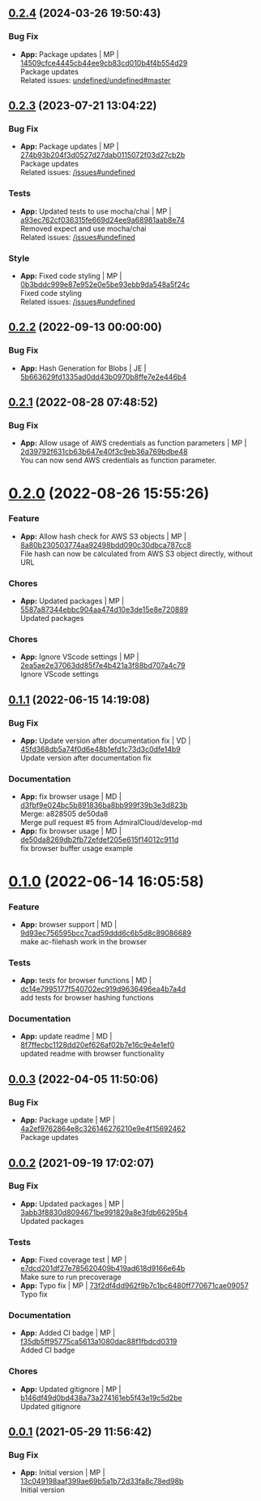 <a name="0.2.4"></a>

## [0.2.4](https://github.com/admiralcloud/ac-filehash/compare/v0.2.3..v0.2.4) (2024-03-26 19:50:43)


### Bug Fix

* **App:** Package updates | MP | [14509cfce4445cb44ee9cb83cd010b4f4b554d29](https://github.com/admiralcloud/ac-filehash/commit/14509cfce4445cb44ee9cb83cd010b4f4b554d29)    
Package updates  
Related issues: [undefined/undefined#master](undefined/browse/master)
<a name="0.2.3"></a>

## [0.2.3](https://github.com/admiralcloud/ac-filehash/compare/v0.2.2..v0.2.3) (2023-07-21 13:04:22)


### Bug Fix

* **App:** Package updates | MP | [274b93b204f3d0527d27dab0115072f03d27cb2b](https://github.com/admiralcloud/ac-filehash/commit/274b93b204f3d0527d27dab0115072f03d27cb2b)    
Package updates  
Related issues: [/issues#undefined](https://github.com//issues/undefined)
### Tests

* **App:** Updated tests to use mocha/chai | MP | [a93ec762cf036315fe669d24ee9a68981aab8e74](https://github.com/admiralcloud/ac-filehash/commit/a93ec762cf036315fe669d24ee9a68981aab8e74)    
Removed expect and use mocha/chai  
Related issues: [/issues#undefined](https://github.com//issues/undefined)
### Style

* **App:** Fixed code styling | MP | [0b3bddc999e87e952e0e5be93ebb9da548a5f24c](https://github.com/admiralcloud/ac-filehash/commit/0b3bddc999e87e952e0e5be93ebb9da548a5f24c)    
Fixed code styling  
Related issues: [/issues#undefined](https://github.com//issues/undefined)
<a name="0.2.2"></a>

## [0.2.2](https://github.com/admiralcloud/ac-filehash/compare/v0.2.1..v0.2.2) (2022-09-13 00:00:00)


### Bug Fix

* **App:** Hash Generation for Blobs | JE | [5b663629fd1335ad0dd43b0970b8ffe7e2e446b4](https://github.com/admiralcloud/ac-filehash/commit/5b663629fd1335ad0dd43b0970b8ffe7e2e446b4)    

<a name="0.2.1"></a>

## [0.2.1](https://github.com/admiralcloud/ac-filehash/compare/v0.2.0..v0.2.1) (2022-08-28 07:48:52)


### Bug Fix

* **App:** Allow usage of AWS credentials as function parameters | MP | [2d39792f631cb63b647e40f3c9eb36a769bdbe48](https://github.com/admiralcloud/ac-filehash/commit/2d39792f631cb63b647e40f3c9eb36a769bdbe48)    
You can now send AWS credentials as function parameter.  
<a name="0.2.0"></a>
 
# [0.2.0](https://github.com/admiralcloud/ac-filehash/compare/v0.1.1..v0.2.0) (2022-08-26 15:55:26)


### Feature

* **App:** Allow hash check for AWS S3 objects | MP | [8a80b230503774aa92498bdd090c30dbca787cc8](https://github.com/admiralcloud/ac-filehash/commit/8a80b230503774aa92498bdd090c30dbca787cc8)    
File hash can now be calculated from AWS S3 object directly, without URL  
### Chores

* **App:** Updated packages | MP | [5587a87344ebbc904aa474d10e3de15e8e720889](https://github.com/admiralcloud/ac-filehash/commit/5587a87344ebbc904aa474d10e3de15e8e720889)    
Updated packages  
### Chores

* **App:** Ignore VScode settings | MP | [2ea5ae2e37063dd85f7e4b421a3f88bd707a4c79](https://github.com/admiralcloud/ac-filehash/commit/2ea5ae2e37063dd85f7e4b421a3f88bd707a4c79)    
Ignore VScode settings  
<a name="0.1.1"></a>

## [0.1.1](https://github.com/admiralcloud/ac-filehash/compare/v0.1.0..v0.1.1) (2022-06-15 14:19:08)


### Bug Fix

* **App:** Update version after documentation fix | VD | [45fd368db5a74f0d6e48b1efd1c73d3c0dfe14b9](https://github.com/admiralcloud/ac-filehash/commit/45fd368db5a74f0d6e48b1efd1c73d3c0dfe14b9)    
Update version after documentation fix
### Documentation

* **App:** fix browser usage | MD | [d3fbf9e024bc5b891836ba8bb999f39b3e3d823b](https://github.com/admiralcloud/ac-filehash/commit/d3fbf9e024bc5b891836ba8bb999f39b3e3d823b)    
Merge: a828505 de50da8  
Merge pull request #5 from AdmiralCloud/develop-md
* **App:** fix browser usage | MD | [de50da8269db2fb72efdef205e615f14012c911d](https://github.com/admiralcloud/ac-filehash/commit/de50da8269db2fb72efdef205e615f14012c911d)    
fix browser buffer usage example  
<a name="0.1.0"></a>
 
# [0.1.0](https://github.com/admiralcloud/ac-filehash/compare/v0.0.3..v0.1.0) (2022-06-14 16:05:58)


### Feature

* **App:** browser support | MD | [9d93ec756595bcc7cad59ddd6c6b5d8c89086689](https://github.com/admiralcloud/ac-filehash/commit/9d93ec756595bcc7cad59ddd6c6b5d8c89086689)    
make ac-filehash work in the browser  
### Tests

* **App:** tests for browser functions | MD | [dc14e7995177f540702ec919d9636496ea4b7a4d](https://github.com/admiralcloud/ac-filehash/commit/dc14e7995177f540702ec919d9636496ea4b7a4d)    
add tests for browser hashing functions  
### Documentation

* **App:** update readme | MD | [8f7ffecbc1128dd20ef626af02b7e16c9e4e1ef0](https://github.com/admiralcloud/ac-filehash/commit/8f7ffecbc1128dd20ef626af02b7e16c9e4e1ef0)    
updated readme with browser functionality  
<a name="0.0.3"></a>

## [0.0.3](https://github.com/admiralcloud/ac-filehash/compare/v0.0.2..v0.0.3) (2022-04-05 11:50:06)


### Bug Fix

* **App:** Package update | MP | [4a2ef9762864e8c326146276210e9e4f15692462](https://github.com/admiralcloud/ac-filehash/commit/4a2ef9762864e8c326146276210e9e4f15692462)    
Package updates  
<a name="0.0.2"></a>

## [0.0.2](https://github.com/admiralcloud/ac-filehash/compare/v0.0.1..v0.0.2) (2021-09-19 17:02:07)


### Bug Fix

* **App:** Updated packages | MP | [3abb3f8830d8094671be991829a8e3fdb66295b4](https://github.com/admiralcloud/ac-filehash/commit/3abb3f8830d8094671be991829a8e3fdb66295b4)    
Updated packages
### Tests

* **App:** Fixed coverage test | MP | [e7dcd201df27e785620409b419ad618d9166e64b](https://github.com/admiralcloud/ac-filehash/commit/e7dcd201df27e785620409b419ad618d9166e64b)    
Make sure to run precoverage
* **App:** Typo fix | MP | [73f2df4dd962f9b7c1bc6480ff770671cae09057](https://github.com/admiralcloud/ac-filehash/commit/73f2df4dd962f9b7c1bc6480ff770671cae09057)    
Typo fix
### Documentation

* **App:** Added CI badge | MP | [f35db5ff95775ca5613a1080dac88f1fbdcd0319](https://github.com/admiralcloud/ac-filehash/commit/f35db5ff95775ca5613a1080dac88f1fbdcd0319)    
Added CI badge
### Chores

* **App:** Updated gitignore | MP | [b146df49d0bd438a73a274161eb5f43e19c5d2be](https://github.com/admiralcloud/ac-filehash/commit/b146df49d0bd438a73a274161eb5f43e19c5d2be)    
Updated gitignore
<a name="0.0.1"></a>

## [0.0.1](https://github.com/admiralcloud/ac-filehash/compare/..v0.0.1) (2021-05-29 11:56:42)


### Bug Fix

* **App:** Initial version | MP | [13c049198aaf399ae69b5a1b72d33fa8c78ed98b](https://github.com/admiralcloud/ac-filehash/commit/13c049198aaf399ae69b5a1b72d33fa8c78ed98b)    
Initial version
